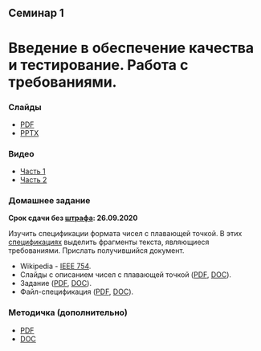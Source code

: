 Семинар 1
--
# Введение в обеспечение качества и тестирование. Работа с требованиями.

### Слайды

* [PDF](Seminar01-slides.pdf)
* [PPTX](Seminar01-slides.pptx)

### Видео

* [Часть 1](https://yadi.sk/i/yucV9HEKHcdYBA)
* [Часть 2](https://yadi.sk/i/SDmFKlO_gqysEw)

### Домашнее задание

__Срок сдачи без [штрафа](../../grading.md): 26.09.2020__

Изучить спецификации формата чисел с плавающей точкой.
В этих [спецификациях](Standards.doc) выделить фрагменты текста, являющиеся требованиями.
Прислать получившийся документ.

* Wikipedia - [IEEE 754](https://ru.wikipedia.org/wiki/IEEE_754-2008).
* Слайды с описанием чисел с плавающей точкой ([PDF](FP.pdf), [DOC](FP.pdf)).
* Задание ([PDF](HomeTasks01.pdf), [DOC](HomeTasks01.docx)).
* Файл-спецификация ([PDF](Standards.pdf), [DOC](Standards.doc)).

### Методичка (дополнительно)

* [PDF](Seminar01.pdf)
* [DOC](Seminar01.docx)
